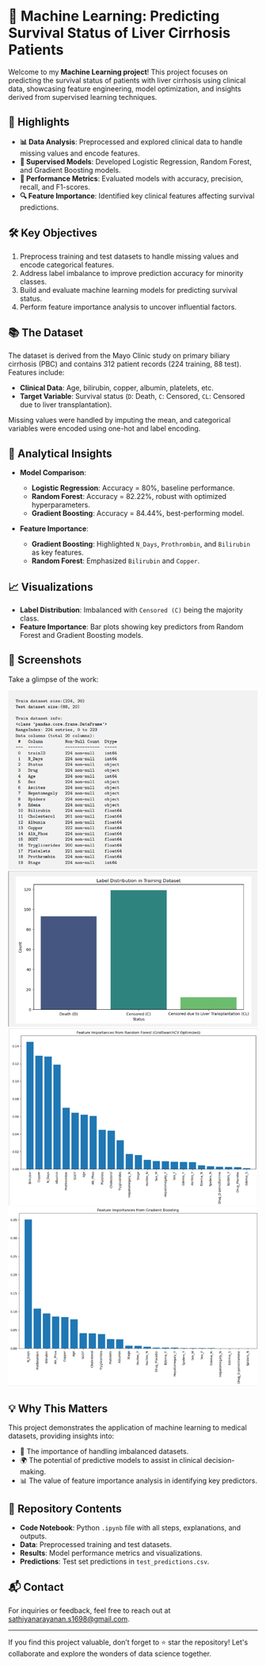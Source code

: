 # 🧠 Machine Learning: Predicting Survival Status of Liver Cirrhosis Patients  

Welcome to my **Machine Learning project**! This project focuses on predicting the survival status of patients with liver cirrhosis using clinical data, showcasing feature engineering, model optimization, and insights derived from supervised learning techniques.  

## 🌟 Highlights  

- **📊 Data Analysis**: Preprocessed and explored clinical data to handle missing values and encode features.  
- **🤖 Supervised Models**: Developed Logistic Regression, Random Forest, and Gradient Boosting models.  
- **🎯 Performance Metrics**: Evaluated models with accuracy, precision, recall, and F1-scores.  
- **🔍 Feature Importance**: Identified key clinical features affecting survival predictions.  

## 🛠️ Key Objectives  

1. Preprocess training and test datasets to handle missing values and encode categorical features.  
2. Address label imbalance to improve prediction accuracy for minority classes.  
3. Build and evaluate machine learning models for predicting survival status.  
4. Perform feature importance analysis to uncover influential factors.  

## 📚 The Dataset  

The dataset is derived from the Mayo Clinic study on primary biliary cirrhosis (PBC) and contains 312 patient records (224 training, 88 test). Features include:  

- **Clinical Data**: Age, bilirubin, copper, albumin, platelets, etc.  
- **Target Variable**: Survival status (`D`: Death, `C`: Censored, `CL`: Censored due to liver transplantation).  

Missing values were handled by imputing the mean, and categorical variables were encoded using one-hot and label encoding.  

## 🔬 Analytical Insights  

- **Model Comparison**:  
  - **Logistic Regression**: Accuracy = 80%, baseline performance.  
  - **Random Forest**: Accuracy = 82.22%, robust with optimized hyperparameters.  
  - **Gradient Boosting**: Accuracy = 84.44%, best-performing model.  

- **Feature Importance**:  
  - **Gradient Boosting**: Highlighted `N_Days`, `Prothrombin`, and `Bilirubin` as key features.  
  - **Random Forest**: Emphasized `Bilirubin` and `Copper`.  

## 📈 Visualizations  

- **Label Distribution**: Imbalanced with `Censored (C)` being the majority class.  
- **Feature Importance**: Bar plots showing key predictors from Random Forest and Gradient Boosting models.  

## 📸 Screenshots  

Take a glimpse of the work:  

![Display1](images/display1.png)
![Display2](images/display2.png) 
![Display3](images/display3.png) 
![Display4](images/display4.png)   

## 💡 Why This Matters  

This project demonstrates the application of machine learning to medical datasets, providing insights into:  

- 🚀 The importance of handling imbalanced datasets.  
- 🌍 The potential of predictive models to assist in clinical decision-making.  
- 📊 The value of feature importance analysis in identifying key predictors.  

## 📁 Repository Contents  

- **Code Notebook**: Python `.ipynb` file with all steps, explanations, and outputs.  
- **Data**: Preprocessed training and test datasets.  
- **Results**: Model performance metrics and visualizations.  
- **Predictions**: Test set predictions in `test_predictions.csv`.  

## 📬 Contact  

For inquiries or feedback, feel free to reach out at [sathiyanarayanan.s1698@gmail.com](mailto:sathiyanarayanan.s1698@gmail.com).  

---  

If you find this project valuable, don’t forget to ⭐ star the repository! Let's collaborate and explore the wonders of data science together.  
